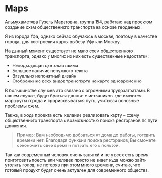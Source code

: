 # Maps
Альмухаметова Гузель Маратовна, группа 154, работаю над проектом создание схем общественного транспорта на основе геоданных.

Я из города Уфа, однако сейчас обучаюсь в москве, поэтому в качестве города, для построения карты выберу Уфу или Москву.

На данный момент существует не мало схем общественного транспорта, однако у многих из них есть существенные недостатки:
-	Неподходящая цветовая гамма
-	Большое наличие ненужного текста 
-	Визуально непонятный дизайн
-	Отображение всех видов транспорта на карте одновременно

В большинстве случаев это связано с огромными трудозатратами. В нашем случае, будут браться данные с источников, где имеются маршруты города и прорисовываться путь, учитывая основные проблемы схем.

Также, в ходе проекта есть желание реализовать карту – схему общественного транспорта с возможностью поиска ресторанов по пути движения. 
>Пример: Вам необходимо добраться от дома до работы, готовить времени нет. Благодаря функции поиска ресторанов, Вы сможете сэкономить свое время и потрать его с пользой. 

Так как современный человек очень занятой и не у всех есть время приготовить поесть или человек просто не знает куда можно зайти утолить голод, не потеряв при этом много времени, считаю, что готовый продукт будет очень актуален для современного общества.
